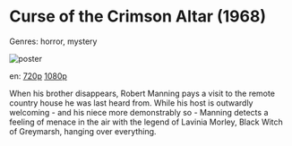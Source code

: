 # Curse of the Crimson Altar (1968)

Genres: horror, mystery

![poster](http://image.tmdb.org/t/p/w500/q2yuct1HXOYPmOughHTj3wXU30c.jpg)

en:
  [720p](magnet:?xt=urn:btih:52ac3346a9c01c1da86fcde8112ad4d72d9796d3&dn=Curse+of+the+Crimson+Altar+(1968)&tr=udp%3A%2F%2Ftracker.yify-torrents.com%2Fannounce&tr=udp%3A%2F%2Fopen.demonii.com%3A1337%2Fannounce&tr=udp%3A%2F%2Fexodus.desync.com%3A6969&tr=udp%3A%2F%2Ftracker.istole.it%3A80&tr=udp%3A%2F%2Ftracker.publicbt.com%3A80&tr=udp%3A%2F%2Ftracker.publichd.eu%3A80%2Fannounce&tr=udp%3A%2F%2Ftracker.openbittorrent.com%3A80%2Fannounce&tr=udp%3A%2F%2Fcoppersurfer.tk%3A6969%2Fannounce)
  [1080p](magnet:?xt=urn:btih:C744A44B906109FD5E83C4500766C596D321638E&tr=udp://glotorrents.pw:6969/announce&tr=udp://tracker.opentrackr.org:1337/announce&tr=udp://torrent.gresille.org:80/announce&tr=udp://tracker.openbittorrent.com:80&tr=udp://tracker.coppersurfer.tk:6969&tr=udp://tracker.leechers-paradise.org:6969&tr=udp://p4p.arenabg.ch:1337&tr=udp://tracker.internetwarriors.net:1337)
  


When his brother disappears, Robert Manning pays a visit to the remote country house he was last heard from. While his host is outwardly welcoming - and his niece more demonstrably so - Manning detects a feeling of menace in the air with the legend of Lavinia Morley, Black Witch of Greymarsh, hanging over everything.